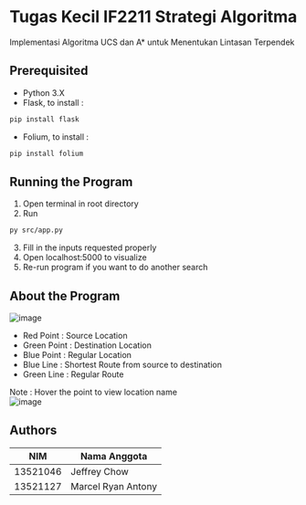 # Tugas Kecil IF2211 Strategi Algoritma

Implementasi Algoritma UCS dan A\* untuk Menentukan Lintasan Terpendek

## Prerequisited

- Python 3.X
- Flask, to install :

```bash
pip install flask
```

- Folium, to install :

```bash
pip install folium
```

## Running the Program

1. Open terminal in root directory
2. Run

```bash
py src/app.py
```

3. Fill in the inputs requested properly
4. Open localhost:5000 to visualize
5. Re-run program if you want to do another search

## About the Program

![image](https://user-images.githubusercontent.com/88904787/230920406-48adcf8e-59b6-4b76-a096-f188c8a8eaba.png)

- Red Point : Source Location
- Green Point : Destination Location
- Blue Point : Regular Location
- Blue Line : Shortest Route from source to destination
- Green Line : Regular Route

Note : Hover the point to view location name <br>
![image](https://user-images.githubusercontent.com/88904787/230920616-e72a15cf-f387-4ff8-a066-b92e6835828b.png)

## Authors
NIM  | Nama Anggota
------------- | -------------
13521046  | Jeffrey Chow
13521127  | Marcel Ryan Antony 
